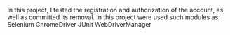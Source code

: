 In this project, I tested the registration and authorization of the account, as well as committed its removal.
In this project were used such modules as:
  Selenium
  ChromeDriver
  JUnit
  WebDriverManager
